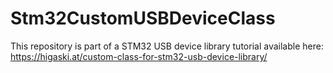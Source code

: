 # Stm32CustomUSBDeviceClass

This repository is part of a STM32 USB device library tutorial available here:
https://higaski.at/custom-class-for-stm32-usb-device-library/
